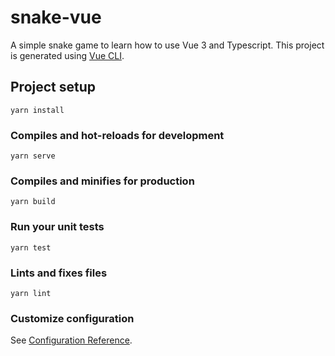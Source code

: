 # snake-vue

A simple snake game to learn how to use Vue 3 and Typescript. This project is generated using [Vue CLI](https://cli.vuejs.org/).


## Project setup
```
yarn install
```

### Compiles and hot-reloads for development
```
yarn serve
```

### Compiles and minifies for production
```
yarn build
```

### Run your unit tests
```
yarn test
```

### Lints and fixes files
```
yarn lint
```

### Customize configuration
See [Configuration Reference](https://cli.vuejs.org/config/).
